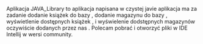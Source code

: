 Aplikacja JAVA_Library to aplikacja napisana w czystej javie aplikacja ma za zadanie dodanie książek do bazy ,  dodanie magazynu do bazy ,  wyświetlenie dostępnych książek , i wyświelenie dodstępnych magazynów oczywiście dodanych przez nas . Polecam pobrać i otworzyć pliki w IDE Intellij w wersi community. 
